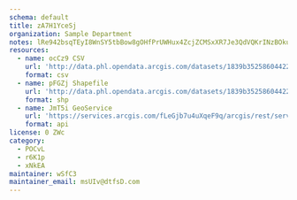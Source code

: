 ```yaml
---
schema: default
title: zA7H1YceSj 
organization: Sample Department 
notes: lRe942bsqTEyI8WnSY5tbBow8gOHfPrUWHux4ZcjZCMSxXR7Je3QdVQKrINzBOku6vDp PaYLhcFvLG0 2lzqfj0G9thaFAEgmTK 
resources:
  - name: ocCz9 CSV
    url: 'http://data.phl.opendata.arcgis.com/datasets/1839b35258604422b0b520cbb668df0d_0.csv'
    format: csv
  - name: pFGZj Shapefile
    url: 'http://data.phl.opendata.arcgis.com/datasets/1839b35258604422b0b520cbb668df0d_0.zip'
    format: shp
  - name: JmT5i GeoService
    url: 'https://services.arcgis.com/fLeGjb7u4uXqeF9q/arcgis/rest/services/Air_Monitoring_Stations/FeatureServer/0/query'
    format: api
license: 0 ZWc 
category:
  - POCvL 
  - r6K1p 
  - xNkEA 
maintainer: wSfC3  
maintainer_email: msUIv@dtfsD.com
---
```


